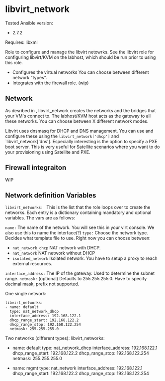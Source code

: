 libvirt_network
===============

Tested Ansible version: 
- 2.7.2

Requires: libxml

Role to configure and manage the libvirt netowrks.
See the libvirt role for configuring libvirt/KVM on the labhost, which should be run prior to using this role.

- Configures the virtual networks
  You can choose between different network "types". 
- Integrates with the firewall role. (wip)

## Network

As desribed in <insert link here>, libvirt_network creates the networks and the bridges that your VM's connect to.
The labhost/KVM host acts as the gateway to all these networks.
You can choose between X different network modes.

Libvirt uses dnsmasq for DHCP and DNS management. 
You can use and configure these using the `libvirt_network['dhcp']` and `libvirt_network['dns'].
Especially interesting is the option to specify a PXE boot server. This is very useful for Satellite scenarios where you want to do your provisioning using Satellite and PXE. 

## Firewall integraiton

WIP

## Network definition Variables 

`libvirt_networks: ` This is the list that the role loops over to create the networks. Each entry is a dictionary containing mandatory and optional variables.
The vars are as follows:

`name:` The name of the network. You will see this in your virt console. We also use this to name the interface(?) 
`type:` Choose the network type. Decides what template file to use. Right now you can choose between:
- `nat_network_dhcp` NAT network with DHCP.
- `nat_network` NAT network without DHCP
- `isolated_network` Isolated network. You have to setup a proxy to reach external resources.

`interface_address:` The IP of the gateway. Used to determine the subnet range.
`netmask:` (optional) Defaults to 255.255.255.0. Have to specify decimal mask, prefix not supported.





One single network:
```
libvirt_networks:
- name: default
  type: nat_network_dhcp
  interface_address: 192.168.122.1
  dhcp_range_start: 192.168.122.2
  dhcp_range_stop: 192.168.122.254
  netmask: 255.255.255.0
```

Two networks (different types):
libvirt_networks:
- name: default
  type: nat_network_dhcp
  interface_address: 192.168.122.1
  dhcp_range_start: 192.168.122.2
  dhcp_range_stop: 192.168.122.254
  netmask: 255.255.255.0

- name: mgmt 
  type: nat_network
  interface_address: 192.168.122.1
  dhcp_range_start: 192.168.122.2
  dhcp_range_stop: 192.168.122.254
```


